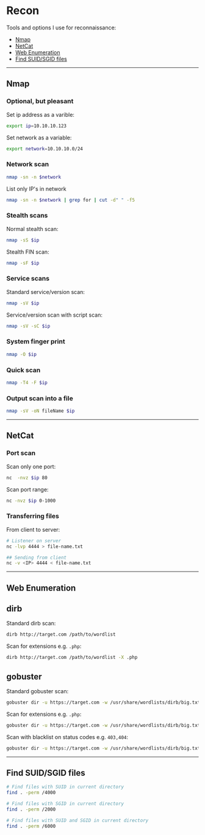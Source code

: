 # Recon
Tools and options I use for reconnaissance:
- [Nmap](#nmap)
- [NetCat](#netcat)
- [Web Enumeration](#web-enumeration)
- [Find SUID/SGID files](#find-suidsgid-files)

----

## Nmap

### Optional, but pleasant
Set ip address as a varible:  
```bash
export ip=10.10.10.123
``` 

Set network as a variable:  
```bash
export network=10.10.10.0/24
```

### Network scan
```bash
nmap -sn -n $network
```

List only IP's in network
```bash
nmap -sn -n $network | grep for | cut -d" " -f5
```

### Stealth scans
Normal stealth scan:  
```bash
nmap -sS $ip
```

Stealth FIN scan:  
```bash
nmap -sF $ip
```

### Service scans
Standard service/version scan:  
```bash
nmap -sV $ip
```

Service/version scan with script scan:  
```bash
nmap -sV -sC $ip
```

### System finger print
```bash
nmap -O $ip
```

### Quick scan
```bash
nmap -T4 -F $ip
```

### Output scan into a file
```bash
nmap -sV -oN fileName $ip
```

----

## NetCat

### Port scan

Scan only one port:  
```bash
nc  -nvz $ip 80
```

Scan port range:  
```bash
nc -nvz $ip 0-1000
```

### Transferring files
From client to server:  
```bash
# Listener on server
nc -lvp 4444 > file-name.txt

## Sending from client
nc -v <IP> 4444 < file-name.txt
```

----

## Web Enumeration

## dirb
Standard dirb scan:  
```bash
dirb http://target.com /path/to/wordlist
```

Scan for extensions e.g. `.php`:  
```bash
dirb http://target.com /path/to/wordlist -X .php
```

## gobuster
Standard gobuster scan:  
```bash
gobuster dir -u https://target.com -w /usr/share/wordlists/dirb/big.txt
```

Scan for extensions e.g. `.php`:  
```bash
gobuster dir -u https://target.com -w /usr/share/wordlists/dirb/big.txt -x .php
```

Scan with blacklist on status codes e.g. `403,404`:  
```bash
gobuster dir -u https://target.com -w /usr/share/wordlists/dirb/big.txt -b 403,404
```

----

## Find SUID/SGID files
```bash
# Find files with SUID in current directory
find . -perm /4000

# Find files with SGID in current directory
find . -perm /2000

# Find files with SUID and SGID in current directory
find . -perm /6000
```
